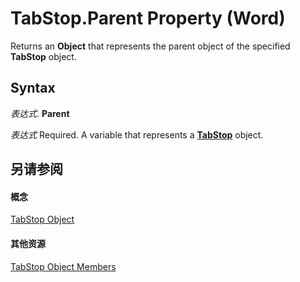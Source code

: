 
# TabStop.Parent Property (Word)

Returns an  **Object** that represents the parent object of the specified **TabStop** object.


## Syntax

 _表达式_. **Parent**

 _表达式_ Required. A variable that represents a **[TabStop](5290ae79-f728-24a8-6bb0-267072cd0288.md)** object.


## 另请参阅


#### 概念


[TabStop Object](5290ae79-f728-24a8-6bb0-267072cd0288.md)
#### 其他资源


[TabStop Object Members](http://msdn.microsoft.com/library/b63dd3c2-df0a-6bdc-7fce-1ee0aaee0bcb%28Office.15%29.aspx)